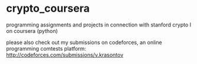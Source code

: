 # crypto_coursera
programming assignments and projects in connection with stanford crypto I on coursera (python)

please also check out my submissions on codeforces, an online programming comtests platform:
http://codeforces.com/submissions/v.krasontov
